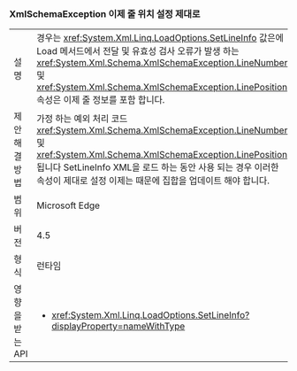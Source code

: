 ### <a name="xmlschemaexception-now-sets-line-positions-properly"></a>XmlSchemaException 이제 줄 위치 설정 제대로

|   |   |
|---|---|
|설명|경우는 <xref:System.Xml.Linq.LoadOptions.SetLineInfo> 값은에 Load 메서드에서 전달 및 유효성 검사 오류가 발생 하는 <xref:System.Xml.Schema.XmlSchemaException.LineNumber> 및 <xref:System.Xml.Schema.XmlSchemaException.LinePosition> 속성은 이제 줄 정보를 포함 합니다.|
|제안 해결 방법|가정 하는 예외 처리 코드 <xref:System.Xml.Schema.XmlSchemaException.LineNumber> 및 <xref:System.Xml.Schema.XmlSchemaException.LinePosition> 됩니다 SetLineInfo XML을 로드 하는 동안 사용 되는 경우 이러한 속성이 제대로 설정 이제는 때문에 집합을 업데이트 해야 합니다.|
|범위|Microsoft Edge|
|버전|4.5|
|형식|런타임|
|영향을 받는 API|<ul><li><xref:System.Xml.Linq.LoadOptions.SetLineInfo?displayProperty=nameWithType></li></ul>|

